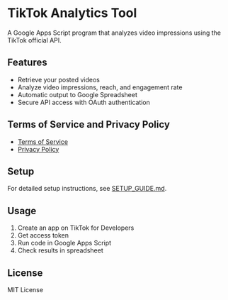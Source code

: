 ﻿# TikTok Analytics Tool

A Google Apps Script program that analyzes video impressions using the TikTok official API.

## Features

- Retrieve your posted videos
- Analyze video impressions, reach, and engagement rate
- Automatic output to Google Spreadsheet
- Secure API access with OAuth authentication

## Terms of Service and Privacy Policy

- [Terms of Service](terms-of-service.html)
- [Privacy Policy](privacy-policy.html)

## Setup

For detailed setup instructions, see [SETUP_GUIDE.md](SETUP_GUIDE.md).

## Usage

1. Create an app on TikTok for Developers
2. Get access token
3. Run code in Google Apps Script
4. Check results in spreadsheet

## License

MIT License
